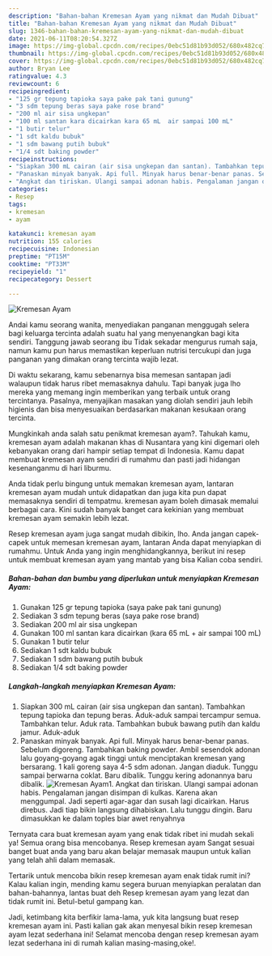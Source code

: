 ```yaml
---
description: "Bahan-bahan Kremesan Ayam yang nikmat dan Mudah Dibuat"
title: "Bahan-bahan Kremesan Ayam yang nikmat dan Mudah Dibuat"
slug: 1346-bahan-bahan-kremesan-ayam-yang-nikmat-dan-mudah-dibuat
date: 2021-06-11T08:20:54.327Z
image: https://img-global.cpcdn.com/recipes/0ebc51d81b93d052/680x482cq70/kremesan-ayam-foto-resep-utama.jpg
thumbnail: https://img-global.cpcdn.com/recipes/0ebc51d81b93d052/680x482cq70/kremesan-ayam-foto-resep-utama.jpg
cover: https://img-global.cpcdn.com/recipes/0ebc51d81b93d052/680x482cq70/kremesan-ayam-foto-resep-utama.jpg
author: Bryan Lee
ratingvalue: 4.3
reviewcount: 6
recipeingredient:
- "125 gr tepung tapioka saya pake pak tani gunung"
- "3 sdm tepung beras saya pake rose brand"
- "200 ml air sisa ungkepan"
- "100 ml santan kara dicairkan kara 65 mL  air sampai 100 mL"
- "1 butir telur"
- "1 sdt kaldu bubuk"
- "1 sdm bawang putih bubuk"
- "1/4 sdt baking powder"
recipeinstructions:
- "Siapkan 300 mL cairan (air sisa ungkepan dan santan). Tambahkan tepung tapioka dan tepung beras. Aduk-aduk sampai tercampur semua. Tambahkan telur. Aduk rata. Tambahkan bubuk bawang putih dan kaldu jamur. Aduk-aduk"
- "Panaskan minyak banyak. Api full. Minyak harus benar-benar panas. Sebelum digoreng. Tambahkan baking powder. Ambil sesendok adonan lalu goyang-goyang agak tinggi untuk menciptakan kremesan yang bersarang. 1 kali goreng saya 4-5 sdm adonan. Jangan diaduk. Tunggu sampai berwarna coklat. Baru dibalik. Tunggu kering adonannya baru dibalik."
- "Angkat dan tiriskan. Ulangi sampai adonan habis. Pengalaman jangan disimpan di kulkas. Karena akan menggumpal. Jadi seperti agar-agar dan susah lagi dicairkan. Harus direbus. Jadi tiap bikin langsung dihabiskan. Lalu tunggu dingin. Baru dimasukkan ke dalam toples biar awet renyahnya"
categories:
- Resep
tags:
- kremesan
- ayam

katakunci: kremesan ayam 
nutrition: 155 calories
recipecuisine: Indonesian
preptime: "PT15M"
cooktime: "PT33M"
recipeyield: "1"
recipecategory: Dessert

---
```



![Kremesan Ayam](https://img-global.cpcdn.com/recipes/0ebc51d81b93d052/680x482cq70/kremesan-ayam-foto-resep-utama.jpg)

Andai kamu seorang wanita, menyediakan panganan menggugah selera bagi keluarga tercinta adalah suatu hal yang menyenangkan bagi kita sendiri. Tanggung jawab seorang ibu Tidak sekadar mengurus rumah saja, namun kamu pun harus memastikan keperluan nutrisi tercukupi dan juga panganan yang dimakan orang tercinta wajib lezat.

Di waktu  sekarang, kamu sebenarnya bisa memesan santapan jadi walaupun tidak harus ribet memasaknya dahulu. Tapi banyak juga lho mereka yang memang ingin memberikan yang terbaik untuk orang tercintanya. Pasalnya, menyajikan masakan yang diolah sendiri jauh lebih higienis dan bisa menyesuaikan berdasarkan makanan kesukaan orang tercinta. 



Mungkinkah anda salah satu penikmat kremesan ayam?. Tahukah kamu, kremesan ayam adalah makanan khas di Nusantara yang kini digemari oleh kebanyakan orang dari hampir setiap tempat di Indonesia. Kamu dapat membuat kremesan ayam sendiri di rumahmu dan pasti jadi hidangan kesenanganmu di hari liburmu.

Anda tidak perlu bingung untuk memakan kremesan ayam, lantaran kremesan ayam mudah untuk didapatkan dan juga kita pun dapat memasaknya sendiri di tempatmu. kremesan ayam boleh dimasak memalui berbagai cara. Kini sudah banyak banget cara kekinian yang membuat kremesan ayam semakin lebih lezat.

Resep kremesan ayam juga sangat mudah dibikin, lho. Anda jangan capek-capek untuk memesan kremesan ayam, lantaran Anda dapat menyiapkan di rumahmu. Untuk Anda yang ingin menghidangkannya, berikut ini resep untuk membuat kremesan ayam yang mantab yang bisa Kalian coba sendiri.

<!--inarticleads1-->

##### Bahan-bahan dan bumbu yang diperlukan untuk menyiapkan Kremesan Ayam:

1. Gunakan 125 gr tepung tapioka (saya pake pak tani gunung)
1. Sediakan 3 sdm tepung beras (saya pake rose brand)
1. Sediakan 200 ml air sisa ungkepan
1. Gunakan 100 ml santan kara dicairkan (kara 65 mL + air sampai 100 mL)
1. Gunakan 1 butir telur
1. Sediakan 1 sdt kaldu bubuk
1. Sediakan 1 sdm bawang putih bubuk
1. Sediakan 1/4 sdt baking powder




<!--inarticleads2-->

##### Langkah-langkah menyiapkan Kremesan Ayam:

1. Siapkan 300 mL cairan (air sisa ungkepan dan santan). Tambahkan tepung tapioka dan tepung beras. Aduk-aduk sampai tercampur semua. Tambahkan telur. Aduk rata. Tambahkan bubuk bawang putih dan kaldu jamur. Aduk-aduk
1. Panaskan minyak banyak. Api full. Minyak harus benar-benar panas. Sebelum digoreng. Tambahkan baking powder. Ambil sesendok adonan lalu goyang-goyang agak tinggi untuk menciptakan kremesan yang bersarang. 1 kali goreng saya 4-5 sdm adonan. Jangan diaduk. Tunggu sampai berwarna coklat. Baru dibalik. Tunggu kering adonannya baru dibalik.
<img src="//assets-global.cpcdn.com/assets/icons/button_play-2c75c40dde080a61004c1f40b05d8f140eaff45d7e9e6481dc71c63d2e7c4909.png" alt="Kremesan Ayam">1. Angkat dan tiriskan. Ulangi sampai adonan habis. Pengalaman jangan disimpan di kulkas. Karena akan menggumpal. Jadi seperti agar-agar dan susah lagi dicairkan. Harus direbus. Jadi tiap bikin langsung dihabiskan. Lalu tunggu dingin. Baru dimasukkan ke dalam toples biar awet renyahnya




Ternyata cara buat kremesan ayam yang enak tidak ribet ini mudah sekali ya! Semua orang bisa mencobanya. Resep kremesan ayam Sangat sesuai banget buat anda yang baru akan belajar memasak maupun untuk kalian yang telah ahli dalam memasak.

Tertarik untuk mencoba bikin resep kremesan ayam enak tidak rumit ini? Kalau kalian ingin, mending kamu segera buruan menyiapkan peralatan dan bahan-bahannya, lantas buat deh Resep kremesan ayam yang lezat dan tidak rumit ini. Betul-betul gampang kan. 

Jadi, ketimbang kita berfikir lama-lama, yuk kita langsung buat resep kremesan ayam ini. Pasti kalian gak akan menyesal bikin resep kremesan ayam lezat sederhana ini! Selamat mencoba dengan resep kremesan ayam lezat sederhana ini di rumah kalian masing-masing,oke!.


